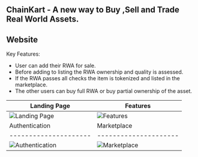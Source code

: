 ## ChainKart - A new way to Buy ,Sell and Trade Real World Assets.
## Website
Key Features:
- User can add their RWA for sale.
- Before adding to listing the RWA ownership and quality is assessed.
- If the RWA passes all checks the item is tokenized and listed in the marketplace.
- The other users can buy full RWA or buy partial ownership of the asset.

|Landing Page|Features|
|---------------------|---------------------|
| ![Landing Page](https://github.com/JayDeep1710/ChainKart/assets/95349616/532fe812-1d1a-44e0-9103-94fffa8c6592)| ![Features](https://github.com/JayDeep1710/ChainKart/assets/95349616/d96f9d7d-c61f-4cbc-94a8-e40b60e4b3be)|
| Authentication| Marketplace|
|---------------------|---------------------|
| ![Authentication](https://github.com/JayDeep1710/ChainKart/assets/95349616/a150045a-7223-4089-baeb-245717bba79e)| ![Marketplace](https://github.com/JayDeep1710/ChainKart/assets/95349616/1c244eb3-c2a3-4907-b7ae-d2ee32cd0407) |


